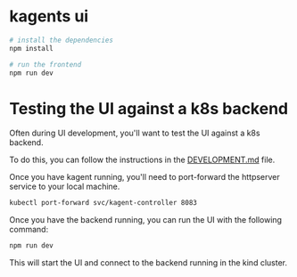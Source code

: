 # kagents ui


```bash
# install the dependencies
npm install

# run the frontend
npm run dev
```

# Testing the UI against a k8s backend

Often during UI development, you'll want to test the UI against a k8s backend.

To do this, you can follow the instructions in the [DEVELOPMENT.md](../DEVELOPMENT.md) file.

Once you have kagent running, you'll need to port-forward the httpserver service to your local machine.

```bash
kubectl port-forward svc/kagent-controller 8083
```

Once you have the backend running, you can run the UI with the following command:

```bash
npm run dev
```

This will start the UI and connect to the backend running in the kind cluster.